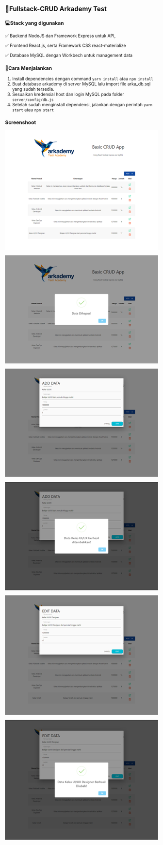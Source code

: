 ## 🚀Fullstack-CRUD Arkademy Test

### 💻Stack yang digunakan

✅ Backend NodeJS dan Framework Express untuk API,

✅ Frontend React.js, serta Framework CSS react-materialize

✅ Database MySQL dengan Workbech untuk management data

### 🔌Cara Menjalankan
1. Install dependencies dengan command `yarn install` atau `npm install`
2. Buat database arkademy di server MySQL lalu import file arka_db.sql yang sudah tersedia.
3. Sesuaikan kredensial host dan login MySQL pada folder `server/config/db.js`
4. Setelah sudah menginstall dependensi, jalankan dengan perintah `yarn start` atau `npm start`

### Screenshoot

![](https://github.com/UlyaHr/Arkademy-FullstackCRUD/blob/master/Screenshoot/del-before.png?raw=true)

![](https://github.com/UlyaHr/Arkademy-FullstackCRUD/blob/master/Screenshoot/de-success.png?raw=true)

![](https://github.com/UlyaHr/Arkademy-FullstackCRUD/blob/master/Screenshoot/add-data.png?raw=true)

![](https://github.com/UlyaHr/Arkademy-FullstackCRUD/blob/master/Screenshoot/add-item-success.png?raw=true)

![](https://github.com/UlyaHr/Arkademy-FullstackCRUD/blob/master/Screenshoot/edit-data.png?raw=true)

![](https://github.com/UlyaHr/Arkademy-FullstackCRUD/blob/master/Screenshoot/edit-data-success.png?raw=true)
